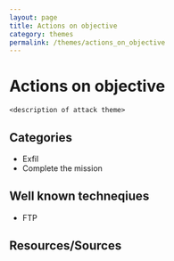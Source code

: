 ```yaml
---
layout: page
title: Actions on objective
category: themes
permalink: /themes/actions_on_objective
---
```

# Actions on objective
`<description of attack theme>`

## Categories

* Exfil
* Complete the mission

## Well known techneqiues

* FTP

## Resources/Sources